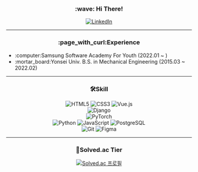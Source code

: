 <h3 align="center">:wave: Hi There!</h2>

<div align="center">
  
  <a href="https://www.linkedin.com/in/seung-jae-han-183255233" target="_blank">![LinkedIn](https://img.shields.io/badge/-LinkedIn-0a66c2?logo=LinkedIn&style=flat-square)</a>
  
</div>

<hr>
<h3 align="center">:page_with_curl:Experience</h3>

<div>
  
  <ul>
    <li>:computer:Samsung Software Academy For Youth (2022.01 ~ )</li>
    <li>:mortar_board:Yonsei Univ. B.S. in Mechanical Engineering (2015.03 ~ 2022.02)</li>
  </ul>
  
</div>

<hr>

<h3 align="center">🛠Skill</h3>

<div align="center" style="text-align: center">
  
  ![HTML5](https://img.shields.io/badge/-HTML5-e34f26?logo=HTML5&logoColor=white&style=flat-square) ![CSS3](https://img.shields.io/badge/-CSS3-1572b6?logo=CSS3&logoColor=white&style=flat-square) ![Vue.js](https://img.shields.io/badge/-Vue.js-4fc08d?logo=Vue.js&logoColor=black&style=flat-square)
  <br>
  ![Django](https://img.shields.io/badge/-Django-092e20?logo=Django&logoColor=white&style=flat-square)
  <br>
  ![PyTorch](https://img.shields.io/badge/-PyTorch-ee4c2c?logo=PyTorch&logoColor=white&style=flat-square)
  <br>
  ![Python](https://img.shields.io/badge/-Python-3776ab?logo=Python&logoColor=white&style=flat-square) ![JavaScript](https://img.shields.io/badge/-JavaScript-f7df1e?logo=JavaScript&logoColor=black&style=flat-square) ![PostgreSQL](https://img.shields.io/badge/-PostgreSQL-4169e1?logo=PostgreSQL&logoColor=white&style=flat-square)
  <br>
  ![Git](https://img.shields.io/badge/-Git-f05032?logo=Git&logoColor=white&style=flat-square) ![Figma](https://img.shields.io/badge/-Figma-f24e1e?style=flat-square&logo=Figma&logoColor=white)
  
</div>

<hr>

<h3 align="center">🏅Solved.ac Tier</h3>

<div align="center" style="text-align:center">
  
  [![Solved.ac 프로필](http://mazassumnida.wtf/api/v2/generate_badge?boj=hanndrednine)](https://solved.ac/hanndrednine)

</div>

